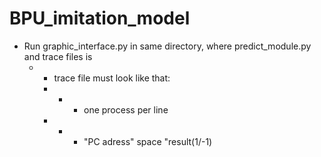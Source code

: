 # BPU_imitation_model
- Run graphic_interface.py in same directory, where predict_module.py and trace files is
    - - trace file must look like that: 
      - - - one process per line 
      - - - "PC adress" space "result(1/-1)
